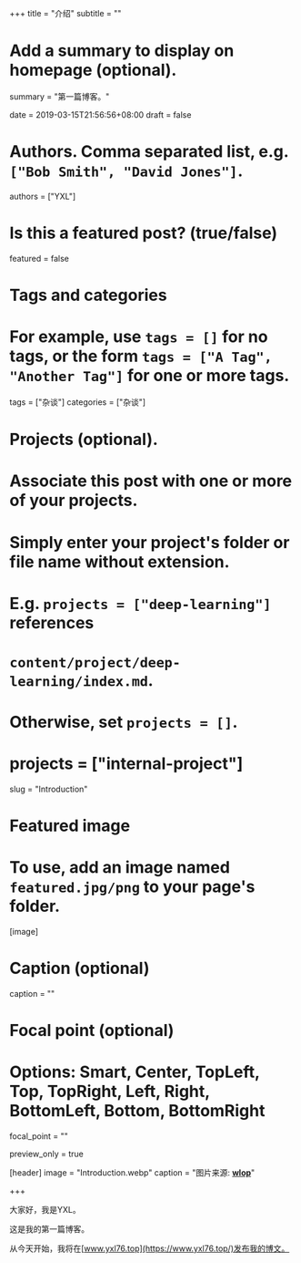 +++
title = "介绍"
subtitle = ""

# Add a summary to display on homepage (optional).
summary = "第一篇博客。"

date = 2019-03-15T21:56:56+08:00
draft = false

# Authors. Comma separated list, e.g. `["Bob Smith", "David Jones"]`.
authors = ["YXL"]

# Is this a featured post? (true/false)
featured = false

# Tags and categories
# For example, use `tags = []` for no tags, or the form `tags = ["A Tag", "Another Tag"]` for one or more tags.
tags = ["杂谈"]
categories = ["杂谈"]

# Projects (optional).
#   Associate this post with one or more of your projects.
#   Simply enter your project's folder or file name without extension.
#   E.g. `projects = ["deep-learning"]` references 
#   `content/project/deep-learning/index.md`.
#   Otherwise, set `projects = []`.
# projects = ["internal-project"]

slug = "Introduction"

# Featured image
# To use, add an image named `featured.jpg/png` to your page's folder. 
[image]
  # Caption (optional)
  caption = ""

  # Focal point (optional)
  # Options: Smart, Center, TopLeft, Top, TopRight, Left, Right, BottomLeft, Bottom, BottomRight
  focal_point = ""

  preview_only = true

[header]
  image = "Introduction.webp"
  caption = "图片来源: [**wlop**](https://www.deviantart.com/wlop/art/Connection-746661664/)"

+++

大家好，我是YXL。

这是我的第一篇博客。

从今天开始，我将在[www.yxl76.top](https://www.yxl76.top/)发布我的博文。